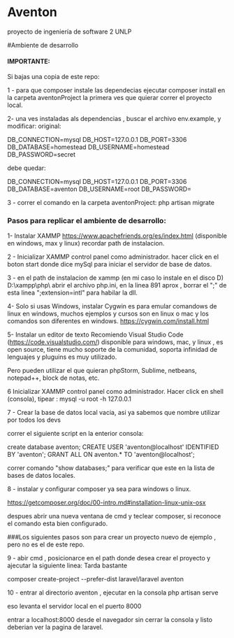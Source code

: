 # Aventon
proyecto de ingeniería de software 2 UNLP


#Ambiente de desarrollo

#### IMPORTANTE: 
Si bajas una copia de este repo:

1 - para que composer instale las dependecias ejecutar composer install en la carpeta aventonProject la primera ves que quierar correr el proyecto local.

2- una ves instaladas als dependencias , buscar el archivo env.example, y modificar:
original:

DB_CONNECTION=mysql
DB_HOST=127.0.0.1
DB_PORT=3306
DB_DATABASE=homestead
DB_USERNAME=homestead
DB_PASSWORD=secret

debe quedar: 

DB_CONNECTION=mysql
DB_HOST=127.0.0.1
DB_PORT=3306
DB_DATABASE=aventon
DB_USERNAME=root
DB_PASSWORD=

3 - correr el comando en la carpeta aventonProject: php artisan migrate

### Pasos para replicar el ambiente de desarrollo:

1- Instalar XAMMP https://www.apachefriends.org/es/index.html (disponible en windows, max y linux) recordar path de instalacion. 

2 - Inicializar XAMMP control panel como administrador. hacer click en el boton start donde dice mySql para iniciar el servidor de base de datos.

3 - en el path de instalacion de xammp (en mi caso lo instale en el disco D)
D:\xampp\php\ abrir el archivo php.ini, en la linea 891 aprox , borrar el ";" de esta linea ";extension=intl" para habilar la dll.

4- Solo si usas Windows, instalar Cygwin es para emular comandows de linux en windows, muchos ejemplos y cursos son en linux o mac y los comandos son diferentes en windows.
https://cygwin.com/install.html

5- Instalar un editor de texto
Recomiendo Visual Studio Code (https://code.visualstudio.com/) disponible para windows, mac, y linux , es open source, tiene mucho soporte de la comunidad, soporta infinidad de lenguajes y pluguins es muy utilizado.

Pero pueden utilizar el que quieran phpStorm, Sublime, netbeans, notepad++, block de notas, etc.

6 Inicializar XAMMP control panel como administrador. Hacer click en shell (consola), tipear :
mysql -u root -h 127.0.0.1

7 - Crear la base de datos local vacia, asi ya sabemos que nombre utilizar por todos los devs

correr el siguiente script en la enterior consola:

create database aventon;
CREATE USER 'aventon@localhost' IDENTIFIED BY 'aventon';
GRANT ALL ON aventon.* TO 'aventon@localhost';

correr comando "show databases;" para verificar que este en la lista de bases de datos locales.

8 - instalar y configurar composer ya sea para windows o linux.

https://getcomposer.org/doc/00-intro.md#installation-linux-unix-osx

despues abrir una nueva ventana de cmd y teclear composer, si reconoce el comando esta bien configurado.

###Los siguientes pasos son para crear un proyecto nuevo de ejemplo , pero no es el de este repo.

9 - abir cmd , posicionarce en el path donde desea crear el proyecto y ajecutar la siguiente linea: Tarda bastante

composer create-project --prefer-dist laravel/laravel aventon

10 - entrar al directorio aventon , ejecutar en la consola php artisan serve

eso levanta el servidor local en el puerto 8000

entrar a localhost:8000 desde el navegador sin cerrar la consola y listo deberian ver la pagina de laravel.
